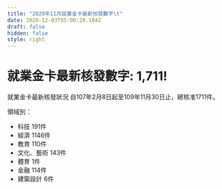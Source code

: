 ```yaml
---
title: "2020年11月就業金卡最新核發數字\t"
date: 2020-12-03T05:00:29.184Z
draft: false
hidden: false
style: right
---
```

# 就業金卡最新核發數字: 1,711!

就業金卡最新核發狀況 自107年2月8日起至109年11月30日止，總核准1711件。 

領域別：

* 科技 191件
* 經濟 1146件
* 教育 110件
* 文化、藝術 143件
* 體育 1件
* 金融 114件
* 建築設計 6件